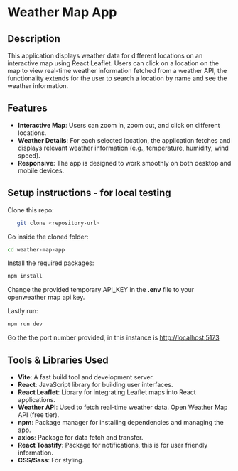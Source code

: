 # Weather Map App

## Description

This application displays weather data for different locations on an interactive map using React Leaflet. Users can click on a location on the map to view real-time weather information fetched from a weather API, the functionality extends for the user to search a location by name and see the weather information.

## Features

- **Interactive Map**: Users can zoom in, zoom out, and click on different locations.
- **Weather Details**: For each selected location, the application fetches and displays relevant weather information (e.g., temperature, humidity, wind speed).
- **Responsive**: The app is designed to work smoothly on both desktop and mobile devices.

## Setup instructions - for local testing

Clone this repo:

```bash
   git clone <repository-url>
```

Go inside the cloned folder:

```bash
cd weather-map-app
```

Install the required packages:

```bash
npm install
```

Change the provided temporary API_KEY in the **.env** file to your openweather map api key.

Lastly run:

```bash
npm run dev
```

Go the the port number provided, in this instance is [http://localhost:5173](http://localhost:5173/)

## Tools & Libraries Used

- **Vite**: A fast build tool and development server.
- **React**: JavaScript library for building user interfaces.
- **React Leaflet**: Library for integrating Leaflet maps into React applications.
- **Weather API**: Used to fetch real-time weather data. Open Weather Map API (free tier).
- **npm**: Package manager for installing dependencies and managing the app.
- **axios**: Package for data fetch and transfer.
- **React Toastify**: Package for notifications, this is for user friendly information.
- **CSS/Sass**: For styling.
